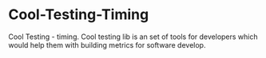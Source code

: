 # Cool-Testing-Timing
Cool Testing - timing. Cool testing lib is an set of tools for developers which would help them with building metrics for software develop.
